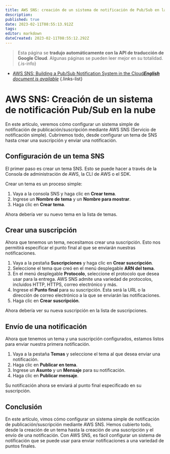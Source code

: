 ```yaml
---
title: AWS SNS: creación de un sistema de notificación de Pub/Sub en la nube
description: 
published: true
date: 2023-02-11T08:55:13.912Z
tags: 
editor: markdown
dateCreated: 2023-02-11T08:55:12.292Z
---
```


> Esta página se **tradujo automáticamente con la API de traducción de Google Cloud**.
Algunas páginas se pueden leer mejor en su totalidad.{.is-info}



- [AWS SNS: Building a Pub/Sub Notification System in the Cloud***English** document is available*](/en/Knowledge-base/Cloud/aws-sns-building-a-pubsub-notification-system-in-the-cloud)
{.links-list}


# AWS SNS: Creación de un sistema de notificación Pub/Sub en la nube

En este artículo, veremos cómo configurar un sistema simple de notificación de publicación/suscripción mediante AWS SNS (Servicio de notificación simple). Cubriremos todo, desde configurar un tema de SNS hasta crear una suscripción y enviar una notificación.

## Configuración de un tema SNS

El primer paso es crear un tema SNS. Esto se puede hacer a través de la Consola de administración de AWS, la CLI de AWS o el SDK.

Crear un tema es un proceso simple:

1. Vaya a la consola SNS y haga clic en **Crear tema**.
2. Ingrese un **Nombre de tema** y un **Nombre para mostrar**.
3. Haga clic en **Crear tema**.

Ahora debería ver su nuevo tema en la lista de temas.

## Crear una suscripción

Ahora que tenemos un tema, necesitamos crear una suscripción. Esto nos permitirá especificar el punto final al que se enviarán nuestras notificaciones.

1. Vaya a la pestaña **Suscripciones** y haga clic en **Crear suscripción**.
2. Seleccione el tema que creó en el menú desplegable **ARN del tema**.
3. En el menú desplegable **Protocolo**, seleccione el protocolo que desea usar para la entrega. AWS SNS admite una variedad de protocolos, incluidos HTTP, HTTPS, correo electrónico y más.
4. Ingrese el **Punto final** para su suscripción. Esta será la URL o la dirección de correo electrónico a la que se enviarán las notificaciones.
5. Haga clic en **Crear suscripción**.

Ahora debería ver su nueva suscripción en la lista de suscripciones.

## Envío de una notificación

Ahora que tenemos un tema y una suscripción configurados, estamos listos para enviar nuestra primera notificación.

1. Vaya a la pestaña **Temas** y seleccione el tema al que desea enviar una notificación.
2. Haga clic en **Publicar en tema**.
3. Ingrese un **Asunto** y un **Mensaje** para su notificación.
4. Haga clic en **Publicar mensaje**.

Su notificación ahora se enviará al punto final especificado en su suscripción.

## Conclusión

En este artículo, vimos cómo configurar un sistema simple de notificación de publicación/suscripción mediante AWS SNS. Hemos cubierto todo, desde la creación de un tema hasta la creación de una suscripción y el envío de una notificación. Con AWS SNS, es fácil configurar un sistema de notificación que se puede usar para enviar notificaciones a una variedad de puntos finales.